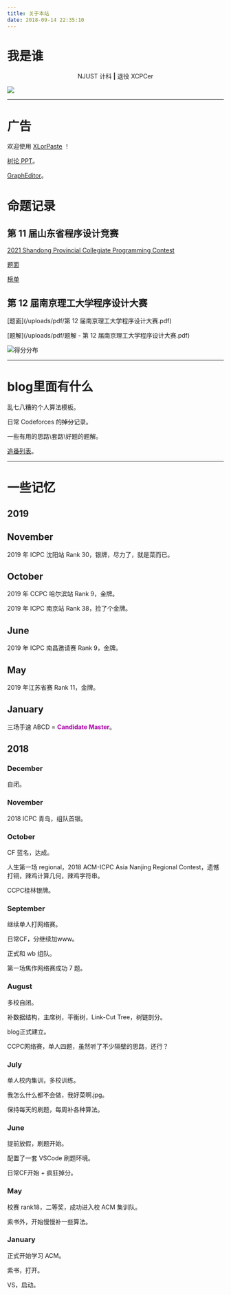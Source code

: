 ```yaml
---
title: 关于本站
date: 2018-09-14 22:35:10
---
```


# 我是谁

<center> NJUST 计科 <strong>|</strong> 退役 XCPCer </center>

![](http://cfrating.ihcr.top/?user=XLor)

---------

# 广告

欢迎使用 [XLorPaste](https://xlorpaste.cn) ！

[树论 PPT](https://xlor.cn/uploads/ppt/index.html)。

[GraphEditor](https://xlor.cn/uploads/graph/index.html)。

# 命题记录

## 第 11 届山东省程序设计竞赛

[2021 Shandong Provincial Collegiate Programming Contest](http://codeforces.com/gym/103118)

[题面](http://codeforces.com/gym/103118/attachments/download/13785/stmt-en.pdf)

[榜单](http://codeforces.com/gym/103118/standings)

## 第 12 届南京理工大学程序设计大赛

[题面](/uploads/pdf/第 12 届南京理工大学程序设计大赛.pdf)

[题解](/uploads/pdf/题解 - 第 12 届南京理工大学程序设计大赛.pdf)

![得分分布](https://i.loli.net/2021/04/05/Rp6y7kd1D9PHAZu.png)

---------

# blog里面有什么

乱七八糟的个人算法模板。

日常 Codeforces 的~~掉分~~记录。

一些有用的思路\套路\好题的题解。

[追番列表](/bangumis/)。

---------

# 一些记忆

## 2019

## November

2019 年 ICPC 沈阳站 Rank 30，银牌，尽力了，就是菜而已。

## October

2019 年 CCPC 哈尔滨站 Rank 9，金牌。

2019 年 ICPC 南京站 Rank 38，捡了个金牌。

## June

2019 年 ICPC 南昌邀请赛 Rank 9，金牌。

## May

2019 年江苏省赛 Rank 11，金牌。

## January

三场手速 ABCD = <span style="color:#a0a;font-weight:bold;">Candidate Master</span>。

## 2018

### December

自闭。

### November

2018 ICPC 青岛，组队首银。

### October

CF 蓝名，达成。

人生第一场 regional，2018 ACM-ICPC Asia Nanjing Regional Contest，遗憾打铜，辣鸡计算几何，辣鸡字符串。

CCPC桂林银牌。

### September

继续单人打网络赛。

日常CF，分继续加www。

正式和 wb 组队。

第一场焦作网络赛成功 7 题。

### August

多校自闭。

补数据结构，主席树，平衡树，Link-Cut Tree，树链剖分。

blog正式建立。

CCPC网络赛，单人四题，虽然听了不少隔壁的思路，还行？

### July

单人校内集训，多校训练。

我怎么什么都不会做，我好菜啊.jpg。

保持每天的刷题，每周补各种算法。

### June

提前放假，刷题开始。

配置了一套 VSCode 刷题环境。

日常CF开始 + 疯狂掉分。

### May

校赛 rank18，二等奖，成功进入校 ACM 集训队。

紫书外，开始慢慢补一些算法。

### January

正式开始学习 ACM。

紫书，打开。

VS，启动。


